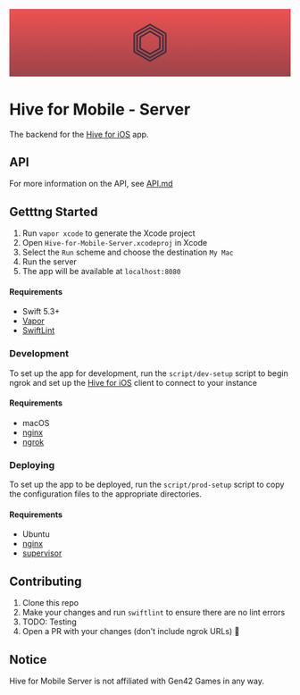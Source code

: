 ![Header](media/header.png)

# Hive for Mobile - Server

The backend for the [Hive for iOS](https://github.com/autoreleasefool/hive-for-ios) app.

## API

For more information on the API, see [API.md](./API.md)

## Getttng Started

1. Run `vapor xcode` to generate the Xcode project
1. Open `Hive-for-Mobile-Server.xcodeproj` in Xcode
1. Select the `Run` scheme and choose the destination `My Mac`
1. Run the server
1. The app will be available at `localhost:8080`

#### Requirements

- Swift 5.3+
- [Vapor](https://github.com/vapor/vapor)
- [SwiftLint](https://github.com/realm/SwiftLint)

### Development

To set up the app for development, run the `script/dev-setup` script to begin ngrok and set up the [Hive for iOS](https://github.com/autoreleasefool/hive-for-ios) client to connect to your instance

#### Requirements

- macOS
- [nginx](https://nginx.org/en/docs/)
- [ngrok](https://ngrok.com)

### Deploying

To set up the app to be deployed, run the `script/prod-setup` script to copy the configuration files to the appropriate directories.

#### Requirements

- Ubuntu
- [nginx](https://nginx.org/en/docs/)
- [supervisor](http://supervisord.org)

## Contributing

1. Clone this repo
1. Make your changes and run `swiftlint` to ensure there are no lint errors
1. TODO: Testing
1. Open a PR with your changes (don't include ngrok URLs) 🎉

## Notice

Hive for Mobile Server is not affiliated with Gen42 Games in any way.
